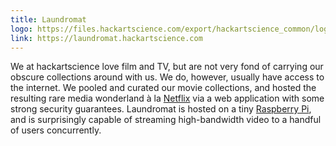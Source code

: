```yaml
---
title: Laundromat
logo: https://files.hackartscience.com/export/hackartscience_common/logo/laundromat.svg
link: https://laundromat.hackartscience.com
---
```


We at hackartscience love film and TV, but are not very fond of carrying our obscure collections around with us.
We do, however, usually have access to the internet.
We pooled and curated our movie collections, and hosted the resulting rare media wonderland à la [Netflix][netflix] via a web application with some strong security guarantees.
Laundromat is hosted on a tiny [Raspberry Pi][raspberrypi], and is surprisingly capable of streaming high-bandwidth video to a handful of users concurrently.

[netflix]: http://netflix.com/
[raspberrypi]: https://www.raspberrypi.org/
